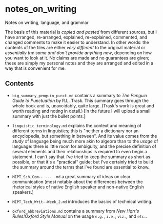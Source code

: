 # notes_on_writing
Notes on writing, language, and grammar

The basis of this material is *copied and pasted* from different sources, but I have arranged,
re-arranged, explained, re-explained, commented, and changed comments to make it easier to
understand. In other words: the contents of the files are either *very different* to the original
material or *essentially the same and don't provide anything new*, depending on how you want to
look at it. No claims are made and no guarantees are given; these are simply my personal notes and
they are arranged and edited in a way that is convenient for me.

## Contents

* `big_summary_penguin_punct.md` contains a summary to *The Penguin Guide to Punctuation* by R.L.
  Trask. This summary goes through the whole book and is, unavoidably, quite large. (Trask's work
  is great and worth reading and noting in detail.) [In the future I will upload a small summary
  with just the bullet points.]
  
* `linguistic_terminology.md` explains the context and meaning of different terms in linguistics;
  this is "neither a dictionary nor an encyclopedia, but something in between". And its value comes
  from the *study* of language being much more akin to algebra than to the *usage* of language:
  there is little room for ambiguity, and the precise definition of several elements and their
  relationships is required to even begin a statement. I can't say that I've tried to keep the
  summary as short as possible, or that it's a "practical" guide; but I've certainly tried to build
  the summary around the terms that I've found are essential to know.

* `MIPT_Sch_Com-- ... .md` a great summary of ideas on clear communication (most notably about the
  differences between the rhetorical styles of native English speaker and non-native English
  speakers.)
  
* `MIPT_Tech_Writ--Week_2.md` introduces the basics of technical writing.

* `oxford_abbreviations.md` contains a summary from *New Hart's Rules*/*Oxford Style Manual* on the
  usage `e.g.`, `i.e.`, `viz.`, and `etc.`.